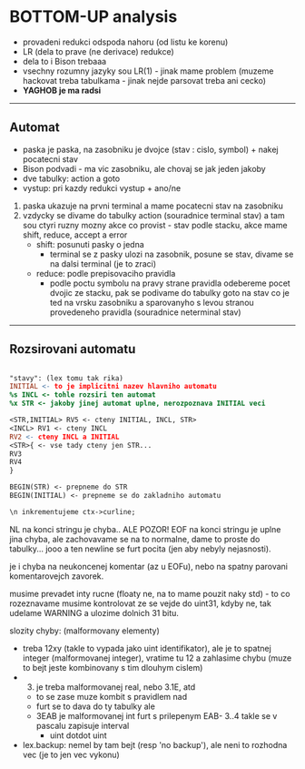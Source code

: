 # BOTTOM-UP analysis

- provadeni redukci odspoda nahoru (od listu ke korenu)
- LR (dela to prave (ne derivace) redukce)
- dela to i Bison trebaaa
- vsechny rozumny jazyky sou LR(1) - jinak mame problem (muzeme hackovat treba tabulkama - jinak nejde parsovat treba ani cecko)
- **YAGHOB je ma radsi**

---

## Automat

- paska je paska, na zasobniku je dvojce (stav : cislo, symbol) + nakej pocatecni stav
- Bison podvadi - ma vic zasobniku, ale chovaj se jak jeden jakoby
- dve tabulky: action a goto
- vystup: pri kazdy redukci vystup + ano/ne

1. paska ukazuje na prvni terminal a mame pocatecni stav na zasobniku
2. vzdycky se divame do tabulky action (souradnice terminal stav) a tam sou ctyri ruzny mozny akce co provist - stav podle stacku, akce mame shift, reduce, accept a error
    - shift: posunuti pasky o jedna
        - terminal se z pasky ulozi na zasobnik, posune se stav, divame se na dalsi terminal (je to zraci)
    - reduce: podle prepisovaciho pravidla
        - podle poctu symbolu na pravy strane pravidla odebereme pocet dvojic ze stacku, pak se podivame do tabulky goto na stav co je ted na vrsku zasobniku a sparovanyho s levou stranou provedeneho pravidla (souradnice neterminal stav)

---

## Rozsirovani automatu

```lex

"stavy": (lex tomu tak rika)
INITIAL <- to je implicitni nazev hlavniho automatu
%s INCL <- tohle rozsiri ten automat
%x STR <- jakoby jinej automat uplne, nerozpoznava INITIAL veci

<STR,INITIAL> RV5 <- cteny INITIAL, INCL, STR>
<INCL> RV1 <- cteny INCL
RV2 <- cteny INCL a INITIAL
<STR>{ <- vse tady cteny jen STR...
RV3
RV4
}

BEGIN(STR) <- prepneme do STR
BEGIN(INITIAL) <- prepneme se do zakladniho automatu

\n inkrementujeme ctx->curline;
```

NL na konci stringu je chyba.. ALE POZOR! EOF na konci stringu je uplne jina chyba, ale zachovavame se na to normalne, dame to proste do tabulky... jooo a ten newline se furt pocita (jen aby nebyly nejasnosti).

je i chyba na neukoncenej komentar (az u EOFu), nebo na spatny parovani komentarovejch zavorek.

musime prevadet  inty rucne (floaty ne, na to mame pouzit naky std) - to co rozeznavame musime kontrolovat ze se vejde do uint31, kdyby ne, tak udelame WARNING a ulozime dolnich 31 bitu.

slozity chyby: (malformovany elementy)

- treba 12xy (takle to vypada jako uint identifikator), ale je to spatnej integer (malformovanej integer), vratime tu 12 a zahlasime chybu (muze to bejt jeste kombinovany s tim dlouhym cislem)
- 3. je treba malformovanej real, nebo 3.1E, atd
  - to se zase muze kombit s pravidlem nad
  - furt se to dava do ty tabulky ale
  - 3EAB je malformovanej int furt s prilepenym EAB- 3..4 takle se v   pascalu zapisuje interval
    - uint dotdot uint
- lex.backup: nemel by tam bejt (resp 'no backup'), ale neni to rozhodna vec (je to jen vec vykonu)

